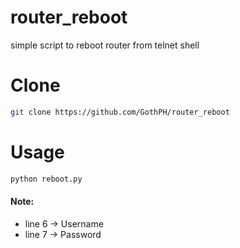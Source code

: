 # router_reboot
simple script to reboot router from telnet shell

# Clone
```bash
git clone https://github.com/GothPH/router_reboot
```

# Usage
```bash
python reboot.py
```

#### Note:                
+ line 6 -> Username
+ line 7 -> Password
